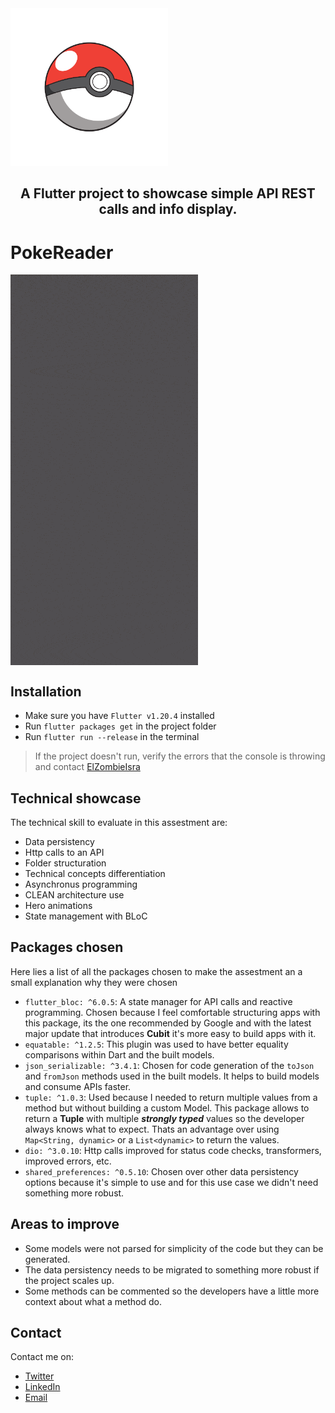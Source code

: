 <img src="./assets/images/poke_icon.png" width="50%" alt="logo" />
<h2 align="center">
  A Flutter project to showcase simple API REST calls and info display.
</h2>

# PokeReader

<img src="./assets/images/showcase.gif" alt="logo" align="center"/>

## Installation

- Make sure you have `Flutter v1.20.4` installed
- Run `flutter packages get` in the project folder
- Run `flutter run --release` in the terminal

> If the project doesn't run, verify the errors that the console is throwing and contact [ElZombieIsra](https://twitter.com/zombieisra)

## Technical showcase

The technical skill to evaluate in this assestment are:

- Data persistency
- Http calls to an API
- Folder structuration
- Technical concepts differentiation
- Asynchronus programming
- CLEAN architecture use
- Hero animations
- State management with BLoC

## Packages chosen

Here lies a list of all the packages chosen to make the assestment an a small explanation why they were chosen

- `flutter_bloc: ^6.0.5`: A state manager for API calls and reactive programming. Chosen because I feel comfortable structuring apps with this package, its the one recommended by Google and with the latest major update that introduces **Cubit** it's more easy to build apps with it.
- `equatable: ^1.2.5`: This plugin was used to have better equality comparisons within Dart and the built models.
- `json_serializable: ^3.4.1`: Chosen for code generation of the `toJson` and `fromJson` methods used in the built models. It helps to build models and consume APIs faster.
- `tuple: ^1.0.3`: Used because I needed to return multiple values from a method but without building a custom Model. This package allows to return a **Tuple** with multiple **_strongly typed_** values so the developer always knows what to expect. Thats an advantage over using `Map<String, dynamic>` or a `List<dynamic>` to return the values.
- `dio: ^3.0.10`: Http calls improved for status code checks, transformers, improved errors, etc.
- `shared_preferences: ^0.5.10`: Chosen over other data persistency options because it's simple to use and for this use case we didn't need something more robust.

## Areas to improve

- Some models were not parsed for simplicity of the code but they can be generated.
- The data persistency needs to be migrated to something more robust if the project scales up.
- Some methods can be commented so the developers have a little more context about what a method do.

## Contact

Contact me on:

- [Twitter](https://twitter.com/zombieisra)
- [LinkedIn](https://www.linkedin.com/in/israel-ibarra/)
- [Email](mailto:israel.ibarra@deimos.app)
